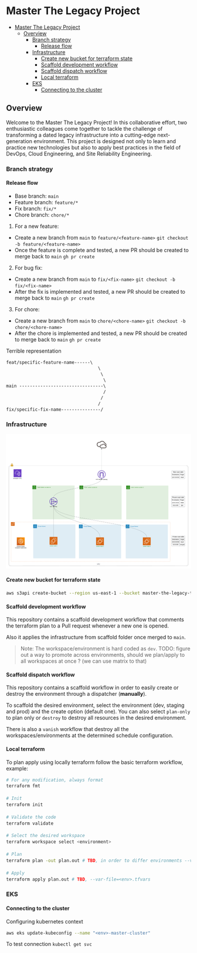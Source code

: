 # Master The Legacy Project

- [Master The Legacy Project](#master-the-legacy-project)
  - [Overview](#overview)
    - [Branch strategy](#branch-strategy)
      - [Release flow](#release-flow)
    - [Infrastructure](#infrastructure)
      - [Create new bucket for terraform state](#create-new-bucket-for-terraform-state)
      - [Scaffold development workflow](#scaffold-development-workflow)
      - [Scaffold dispatch workflow](#scaffold-dispatch-workflow)
      - [Local terraform](#local-terraform)
    - [EKS](#eks)
      - [Connecting to the cluster](#connecting-to-the-cluster)


## Overview

Welcome to the Master The Legacy Project! In this collaborative effort, two enthusiastic colleagues come together to tackle the challenge of transforming a dated legacy infrastructure into a cutting-edge next-generation environment. This project is designed not only to learn and practice new technologies but also to apply best practices in the field of DevOps, Cloud Engineering, and Site Reliability Engineering.


### Branch strategy

#### Release flow

- Base branch: `main`
- Feature branch: `feature/*`
- Fix branch: `fix/*`
- Chore branch: `chore/*`

1. For a new feature:
- Create a new branch from `main` to `feature/<feature-name>` `git checkout -b feature/<feature-name>`
- Once the feature is complete and tested, a new PR should be created to merge back to `main` `gh pr create`

2. For bug fix:
- Create a new branch from `main` to `fix/<fix-name>` `git checkout -b fix/<fix-name>`
- After the fix is implemented and tested, a new PR should be created to merge back to `main` `gh pr create`

3. For chore:
- Create a new branch from `main` to `chore/<chore-name>` `git checkout -b chore/<chore-name>`
- After the chore is implemented and tested, a new PR should be created to merge back to `main` `gh pr create`

Terrible representation
```
feat/specific-feature-name------\
                                   \
                                    \
                                     \
main --------------------------------\
                                     /
                                    /
                                   /
fix/specific-fix-name---------------/

```

### Infrastructure

![infra](./images/eks_infra.png)

#### Create new bucket for terraform state
```bash
aws s3api create-bucket --region us-east-1 --bucket master-the-legacy-tf-state --acl private
```

#### Scaffold development workflow

This repository contains a scaffold development workflow that comments the terraform plan to a Pull request whenever a new one is opened.

Also it applies the infrastructure from scaffold folder once merged to `main`.

> Note: The workspace/environment is hard coded as `dev`. TODO: figure out a way to promote across environments, should we plan/apply to all workspaces at once ? (we can use matrix to that)

#### Scaffold dispatch workflow

This repository contains a scaffold workflow in order to easily create or destroy the environment through a dispatcher (**manually**).

To scaffold the desired environment, select the environment (dev, staging and prod) and the create option (default one). You can also select `plan-only` to plan only or `destroy` to destroy all resources in the desired environment.

There is also a `vanish` workflow that destroy all the workspaces/environments at the determined schedule configuration.

#### Local terraform

To plan apply using locally terraform follow the basic terraform workflow, example:

```bash
# For any modification, always format
terraform fmt

# Init
terraform init

# Validate the code
terraform validate

# Select the desired workspace
terraform workspace select <environment>

# Plan
terraform plan -out plan.out # TBD, in order to differ environments --var-file=<env>.tfvars. Is there a way we can use terraform.workspace to do more complex logic ?

# Apply
terraform apply plan.out # TBD, --var-file=<env>.tfvars
```

### EKS

#### Connecting to the cluster

Configuring kubernetes context
```bash
aws eks update-kubeconfig --name "<env>-master-cluster"
```

To test connection `kubectl get svc`